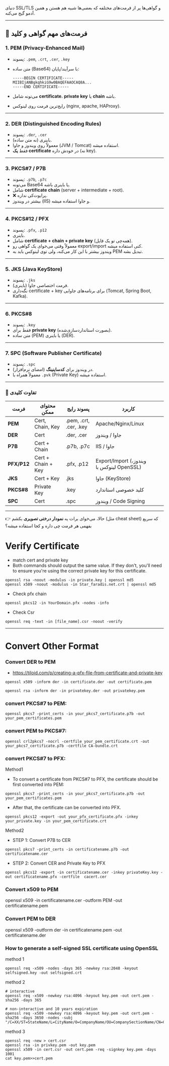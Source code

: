 دنیای SSL/TLS و گواهی‌ها پر از فرمت‌های مختلفه که بعضی‌ها شبیه هم هستن و همین آدمو گیج می‌کنه. 

---

## 📌 فرمت‌های مهم گواهی و کلید

### 1. **PEM (Privacy-Enhanced Mail)**
* پسوند: `.pem`, `.crt`, `.cer`, `.key`
* متن ساده (Base64) با سرآیند/پایان:

  ```
  -----BEGIN CERTIFICATE-----
  MIIBIjANBgkqhkiG9w0BAQEFAAOCAQ8A...
  -----END CERTIFICATE-----
  ```
* می‌تونه شامل **certificate**، **private key** یا **chain** باشه.
* رایج‌ترین فرمت روی لینوکس (nginx, apache, HAProxy).

---

### 2. **DER (Distinguished Encoding Rules)**

* پسوند: `.der`, `.cer`
* باینری (نه متن ساده).
* معمولاً روی ویندوز و جاوا (JVM / Tomcat) استفاده میشه.
* فقط **یک certificate** در خودش داره (نه key).

---

### 3. **PKCS#7 / P7B**

* پسوند: `.p7b`, `.p7c`
* می‌تونه Base64 یا باینری باشه.
* شامل **certificate chain** (server + intermediate + root).
* ❌ پرایوت‌کی نداره.
* بیشتر در ویندوز (IIS) و جاوا استفاده میشه.

---

### 4. **PKCS#12 / PFX**

* پسوند: `.pfx`, `.p12`
* باینری.
* شامل **certificate + chain + private key** (همه‌چی تو یک فایل).
* معمولاً وقتی می‌خوای یک گواهی رو export/import کنی استفاده میشه.
* ویندوز بیشتر با این کار می‌کنه، ولی توی لینوکس باید به PEM تبدیل بشه.

---

### 5. **JKS (Java KeyStore)**

* پسوند: `.jks`
* فرمت اختصاصی جاوا (باینری).
* نگه‌داری certificate + key برای برنامه‌های جاوایی (Tomcat, Spring Boot, Kafka).

---

### 6. **PKCS#8**

* پسوند: `.key`
* فقط برای **private key** (بصورت استانداردسازی‌شده).
* متن ساده (PEM) یا باینری (DER).

---

### 7. **SPC (Software Publisher Certificate)**

* پسوند: `.spc`
* در ویندوز برای **کدساینینگ** (امضای نرم‌افزار).
* معمولاً همراه با `.pvk` (Private Key) استفاده میشه.

---

### 🔑 تفاوت کلیدی

| فرمت        | محتوای ممکن        | پسوند رایج             | کاربرد                                    |
| ----------- | ------------------ | ---------------------- | ----------------------------------------- |
| **PEM**     | Cert, Chain, Key   | .pem, .crt, .cer, .key | Apache/Nginx/Linux                        |
| **DER**     | Cert               | .der, .cer             | جاوا / ویندوز                             |
| **P7B**     | Cert + Chain       | .p7b, .p7c             | IIS / جاوا                                |
| **PFX/P12** | Cert + Chain + Key | .pfx, .p12             | Export/Import (ویندوز، لینوکس با OpenSSL) |
| **JKS**     | Cert + Key         | .jks                   | جاوا (KeyStore)                           |
| **PKCS#8**  | Private Key        | .key                   | کلید خصوصی استاندارد                      |
| **SPC**     | Cert               | .spc                   | ویندوز / Code Signing                     |

---

👉 حالا، می‌خوای برات یه **نمودار درختی تصویری** بکشم (مثل cheat sheet) که سریع بفهمی هر فرمت چی داره و کجا استفاده میشه؟




# Verify Certificate
- match cert and private key
- Both commands should output the same value. If they don't, you'll need to ensure you're using the correct private key for this certificate.
```
openssl rsa -noout -modulus -in private.key | openssl md5
openssl x509 -noout -modulus -in Star_faradis.net.crt | openssl md5
```

- Check pfx chain
```
openssl pkcs12 -in YourDomain.pfx -nodes -info
```

- Check Csr
```
openssl req -text -in [file_name].csr -noout -verify
```


-------------------------------------------------------------------------------------------------------------------
# Convert Other Format
### Convert DER to PEM
- https://tiloid.com/p/creating-a-pfx-file-from-certificate-and-private-key
```
openssl x509 -inform der -in certificate.der -out certificate.pem
```
```
openssl rsa -inform der -in privatekey.der -out privatekey.pem
```
### convert PKCS#7 to PEM:
```
openssl pkcs7 -print_certs -in your_pkcs7_certificate.p7b -out your_pem_certificates.pem
```
### convert PEM to PKCS#7:
```
openssl crl2pkcs7 -nocrl -certfile your_pem_certificate.crt -out your_pkcs7_certificate.p7b -certfile CA-bundle.crt
```
### convert PKCS#7 to PFX:
Method1
- To convert a certificate from PKCS#7 to PFX, the certificate should be first converted into PEM:
```
openssl pkcs7 -print_certs -in your_pkcs7_certificate.p7b -out your_pem_certificates.pem
```
- After that, the certificate can be converted into PFX.
```
openssl pkcs12 -export -out your_pfx_certificate.pfx -inkey your_private.key -in your_pem_certificate.crt
```
Method2
- STEP 1: Convert P7B to CER
```
openssl pkcs7 -print_certs -in certificatename.p7b -out certificatename.cer
```
- STEP 2: Convert CER and Private Key to PFX
```
openssl pkcs12 -export -in certificatename.cer -inkey privateKey.key -out certificatename.pfx -certfile  cacert.cer
```
### Convert x509 to PEM
openssl x509 -in certificatename.cer -outform PEM -out certificatename.pem

### Convert PEM to DER
openssl x509 -outform der -in certificatename.pem -out certificatename.der


### How to generate a self-signed SSL certificate using OpenSSL

method 1
```
openssl req -x509 -nodes -days 365 -newkey rsa:2048 -keyout selfsigned.key -out selfsigned.crt
```
method 2
```
# interactive
openssl req -x509 -newkey rsa:4096 -keyout key.pem -out cert.pem -sha256 -days 365

# non-interactive and 10 years expiration
openssl req -x509 -newkey rsa:4096 -keyout key.pem -out cert.pem -sha256 -days 3650 -nodes -subj "/C=XX/ST=StateName/L=CityName/O=CompanyName/OU=CompanySectionName/CN=CommonNameOrHostname"
```
method 3

```
openssl req -new > cert.csr
openssl rsa -in privkey.pem -out key.pem
openssl x509 -in cert.csr -out cert.pem -req -signkey key.pem -days 1001
cat key.pem>>cert.pem
```
